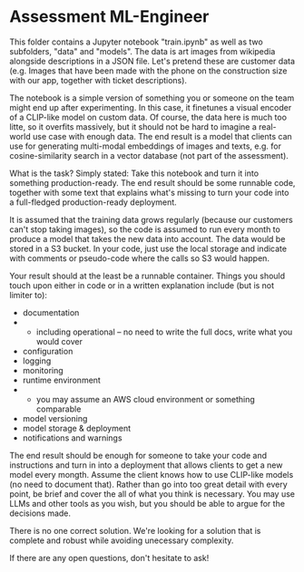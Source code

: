 # Assessment ML-Engineer

This folder contains a Jupyter notebook "train.ipynb" as well as two subfolders, "data" and "models". The data is art images from wikipedia alongside descriptions in a JSON file. Let's pretend these are customer data (e.g. Images that have been made with the phone on the construction size with our app, together with ticket descriptions).

The notebook is a simple version of something you or someone on the team might end up after experimenting. In this case, it finetunes a visual encoder of a CLIP-like model on custom data. Of course, the data here is much too litte, so it overfits massively, but it should not be hard to imagine a real-world use case with enough data. The end result is a model that clients can use for generating multi-modal embeddings of images and texts, e.g. for cosine-similarity search in a vector database (not part of the assessment).

What is the task? Simply stated: Take this notebook and turn it into something production-ready. The end result should be some runnable code, together with some text that explains what's missing to turn your code into a full-fledged production-ready deployment.

It is assumed that the training data grows regularly (because our customers can't stop taking images), so the code is assumed to run every month to produce a model that takes the new data into account. The data would be stored in a S3 bucket. In your code, just use the local storage and indicate with comments or pseudo-code where the calls so S3 would happen.

Your result should at the least be a runnable container. Things you should touch upon either in code or in a written explanation include (but is not limiter to):

- documentation
- - including operational – no need to write the full docs, write what you would cover
- configuration
- logging
- monitoring
- runtime environment
- - you may assume an AWS cloud environment or something comparable
- model versioning
- model storage & deployment
- notifications and warnings

The end result should be enough for someone to take your code and instructions and turn in into a deployment that allows clients to get a new model every mongth. Assume the client knows how to use CLIP-like models (no need to document that). Rather than go into too great detail with every point, be brief and cover the all of what you think is necessary. You may use LLMs and other tools as you wish, but you should be able to argue for the decisions made.

There is no one correct solution. We're looking for a solution that is complete and robust while avoiding unecessary complexity.

If there are any open questions, don't hesitate to ask!